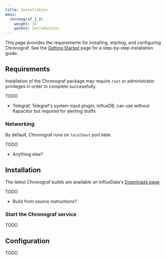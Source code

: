 ```yaml
---
title: Installation
menu:
  chronograf_1_2:
    weight: 10
    parent: Introduction
---
```


This page provides the requirements for installing, starting, and configuring Chronograf.
See the [Getting Started](/chronograf/v1.2/introduction/getting-started/) page for a step-by-step installation guide.

## Requirements

Installation of the Chronograf package may require `root` or administrator privileges in order to complete successfully.

TODO

* Telegraf, Telegraf's system input plugin, InfluxDB, can use without Kapacitor but required for alerting stuffs

### Networking

By default, Chronograf runs on `localhost` port `8888`.

TODO

* Anything else?

## Installation

The latest Chronograf builds are available on InfluxData's [Downloads page](https://influxdata.com/downloads).

TODO

* Build from source instructions?

### Start the Chronograf service

TODO

## Configuration

TODO

